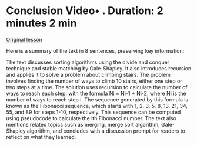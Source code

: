 # Conclusion Video• . Duration: 2 minutes 2 min

[Original lesson](https://www.coursera.org/learn/uol-fundamentals-of-computer-science/lecture/Uj4Py/conclusion)

Here is a summary of the text in 8 sentences, preserving key information:

The text discusses sorting algorithms using the divide and conquer technique and stable matching by Gale-Shapley. It also introduces recursion and applies it to solve a problem about climbing stairs. The problem involves finding the number of ways to climb 10 stairs, either one step or two steps at a time. The solution uses recursion to calculate the number of ways to reach each step, with the formula Ni = Ni-1 + Ni-2, where Ni is the number of ways to reach step i. The sequence generated by this formula is known as the Fibonacci sequence, which starts with 1, 2, 3, 5, 8, 13, 21, 34, 55, and 89 for steps 1-10, respectively. This sequence can be computed using pseudocode to calculate the ith Fibonacci number. The text also mentions related topics such as merging, merge sort algorithm, Gale-Shapley algorithm, and concludes with a discussion prompt for readers to reflect on what they learned.


